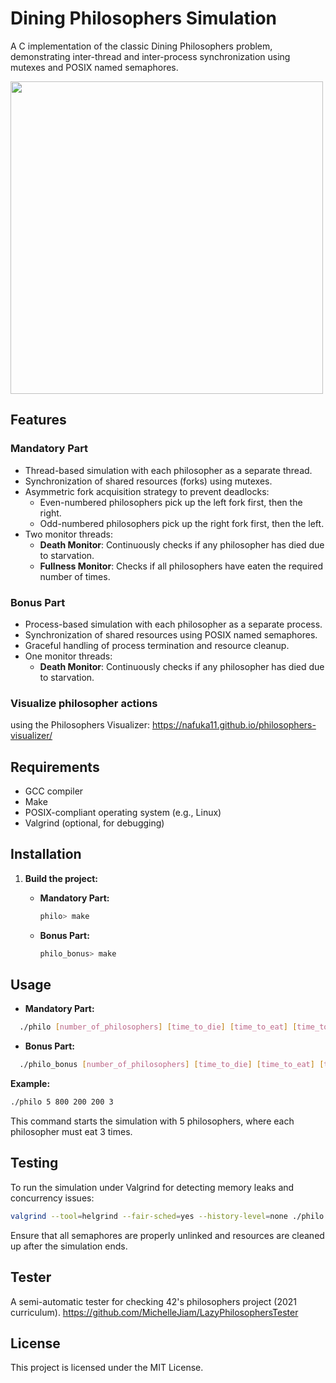 # Dining Philosophers Simulation

A C implementation of the classic Dining Philosophers problem, demonstrating inter-thread and inter-process synchronization using mutexes and POSIX named semaphores.

<img src= "https://github.com/user-attachments/assets/63a818b6-9714-4a45-8cb7-ce7059677c80" width="500" height="500"/>

## Features

### Mandatory Part

- Thread-based simulation with each philosopher as a separate thread.
- Synchronization of shared resources (forks) using mutexes.
- Asymmetric fork acquisition strategy to prevent deadlocks:
  - Even-numbered philosophers pick up the left fork first, then the right.
  - Odd-numbered philosophers pick up the right fork first, then the left.
- Two monitor threads:
  - **Death Monitor**: Continuously checks if any philosopher has died due to starvation.
  - **Fullness Monitor**: Checks if all philosophers have eaten the required number of times.

### Bonus Part

- Process-based simulation with each philosopher as a separate process.
- Synchronization of shared resources using POSIX named semaphores.
- Graceful handling of process termination and resource cleanup.
- One monitor threads:
  - **Death Monitor**: Continuously checks if any philosopher has died due to starvation.

### Visualize philosopher actions
using the Philosophers Visualizer: https://nafuka11.github.io/philosophers-visualizer/ 

## Requirements

- GCC compiler
- Make
- POSIX-compliant operating system (e.g., Linux)
- Valgrind (optional, for debugging)

## Installation

1. **Build the project:**

   - **Mandatory Part:**

     ```bash
     philo> make
     ```

   - **Bonus Part:**

     ```bash
     philo_bonus> make
     ```

## Usage

- **Mandatory Part:**

  
```bash
  ./philo [number_of_philosophers] [time_to_die] [time_to_eat] [time_to_sleep] [number_of_times_each_philosopher_must_eat]
  ```

- **Bonus Part:**

  
```bash
  ./philo_bonus [number_of_philosophers] [time_to_die] [time_to_eat] [time_to_sleep] [number_of_times_each_philosopher_must_eat]
  ```

**Example:**


```bash
./philo 5 800 200 200 3
```

This command starts the simulation with 5 philosophers, where each philosopher must eat 3 times.

## Testing

To run the simulation under Valgrind for detecting memory leaks and concurrency issues:


```bash
valgrind --tool=helgrind --fair-sched=yes --history-level=none ./philo 5 800 200 200 3
```

Ensure that all semaphores are properly unlinked and resources are cleaned up after the simulation ends.

## Tester

A semi-automatic tester for checking 42's philosophers project (2021 curriculum).
https://github.com/MichelleJiam/LazyPhilosophersTester

## License

This project is licensed under the MIT License.
